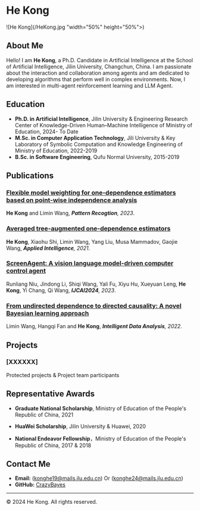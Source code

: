 # He Kong

![He Kong](/HeKong.jpg "width="50%" height="50%">)

## About Me

Hello! I am **He Kong**, a  Ph.D. Candidate in Artificial Intelligence at the School of Artificial Intelligence, Jilin University, Changchun, China. I am passionate about the interaction and collaboration among agents and am dedicated to developing algorithms that perform well in complex environments. Now, I am interested in multi-agent reinforcement learning and LLM Agent.

## Education

- **Ph.D. in Artificial Intelligence**, Jilin University & Engineering Research Center of Knowledge-Driven Human–Machine Intelligence of Ministry of Education, 2024- To Date
- **M.Sc. in Computer Application Technology**, Jili  University & Key Laboratory of Symbolic Computation and Knowledge Engineering of Ministry of Education, 2022-2019
- **B.Sc. in Software Engineering**, Qufu Normal University, 2015-2019

## Publications

### [Flexible model weighting for one-dependence estimators based on point-wise independence analysis](https://doi.org/10.1016/j.patcog.2023.109473)
**He Kong** and Limin Wang, ***Pattern Recogtion**, 2023*.

### [Averaged tree-augmented one-dependence estimators](https://doi.org/10.1007/s10489-020-02064-w)
**He Kong**, Xiaohu Shi, Limin Wang, Yang Liu, Musa Mammadov, Gaojie Wang, ***Applied Intelligence**, 2021*.

### [ScreenAgent: A vision language model-driven computer control agent](https://github.com/niuzaisheng/ScreenAgent)
Runliang Niu, Jindong Li, Shiqi Wang, Yali Fu, Xiyu Hu, Xueyuan Leng, **He Kong**, Yi Chang, Qi Wang, ***IJCAI2024**, 2023*.

### [From undirected dependence to directed causality: A novel Bayesian learning approach](https://doi.org/10.1007/s10489-020-02064-w)
Limin Wang, Hangqi Fan and **He Kong**, ***Intelligent Data Analysis**, 2022*.

<!-- Add more publications as needed -->

## Projects

### [XXXXXX]
Protected projects & Project team participants


<!-- Add more projects as needed -->

## Representative Awards

- **Graduate National Scholarship**, Ministry of Education of the People's Republic of China, 2021

- **HuaWei Scholarship**, Jilin University & Huawei, 2020
  
- **National Endeavor Fellowship**，Ministry of Education of the People's Republic of China, 2017 & 2018

<!-- Add more awards as needed -->

## Contact Me

- **Email:** (konghe19@mails.jlu.edu.cn) Or (konghe24@mails.jlu.edu.cn)
- **GitHub:** [CrazyBayes](https://github.com/CrazyBayes)

---

&copy; 2024 He Kong. All rights reserved.
